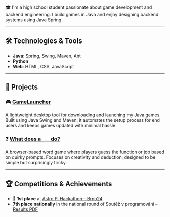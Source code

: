 🎓 I'm a high school student passionate about game development and backend engineering. I build games in Java and enjoy designing backend systems using Java Spring.

---

## 🛠️ Technologies & Tools
- **Java**: Spring, Swing, Maven, Ant
- **Python**
- **Web**: HTML, CSS, JavaScript

---

## 🚀 Projects

### 🎮 [GameLauncher](https://github.com/wolftxt/GameLauncher)
A lightweight desktop tool for downloading and launching my Java games. Built using Java Swing and Maven, it automates the setup process for end users and keeps games updated with minimal hassle.

### ❓ [What does a ___ do?](https://verb-word-game.onrender.com/)
A browser-based word game where players guess the function or job based on quirky prompts. Focuses on creativity and deduction, designed to be simple but surprisingly tricky.

---

## 🏆 Competitions & Achievements

- 🥇 **1st place** at [Astro Pi Hackathon – Brno24](https://astropi-hackathon.org/minule-rocniky/brno24/)
- **7th place nationally** in the national round of Soutěž v programování – [Results PDF](https://programuj.si/vysledky/2025/UK/Vysledky_soutez.pdf)
